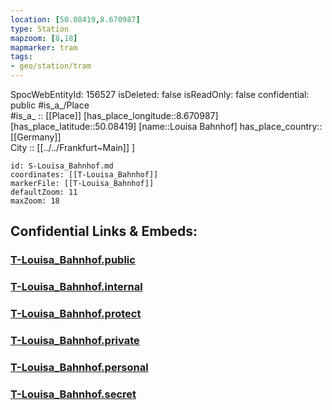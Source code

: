 ```yaml
---
location: [50.08419,8.670987] 
type: Station 
mapzoom: [8,18] 
mapmarker: tram 
tags:
- geo/station/tram
---
```

SpocWebEntityId: 156527
isDeleted: false
isReadOnly: false
confidential: public
#is_a_/Place  
#is_a_ :: [[Place]] 
[has_place_longitude::8.670987] 
[has_place_latitude::50.08419] 
[name::Louisa Bahnhof] 
has_place_country:: [[Germany]]  
City :: [[../../Frankfurt~Main]] ] 


```leaflet
id: S-Louisa_Bahnhof.md
coordinates: [[T-Louisa_Bahnhof]] 
markerFile: [[T-Louisa_Bahnhof]] 
defaultZoom: 11 
maxZoom: 18
```


## Confidential Links & Embeds: 

### [T-Louisa_Bahnhof.public](/_public/\Earth\Continent\Europe\Europe~Central\Germany\Germany~West\Hessen\counties~Hessen\Frankfurt~Main\Stations-FFM~TT-Louisa_Bahnhof.public.md) 

### [T-Louisa_Bahnhof.internal](/_internal/\Earth\Continent\Europe\Europe~Central\Germany\Germany~West\Hessen\counties~Hessen\Frankfurt~Main\Stations-FFM~TT-Louisa_Bahnhof.internal.md) 

### [T-Louisa_Bahnhof.protect](/_protect/\Earth\Continent\Europe\Europe~Central\Germany\Germany~West\Hessen\counties~Hessen\Frankfurt~Main\Stations-FFM~TT-Louisa_Bahnhof.protect.md) 

### [T-Louisa_Bahnhof.private](/_private/\Earth\Continent\Europe\Europe~Central\Germany\Germany~West\Hessen\counties~Hessen\Frankfurt~Main\Stations-FFM~TT-Louisa_Bahnhof.private.md) 

### [T-Louisa_Bahnhof.personal](/_personal/\Earth\Continent\Europe\Europe~Central\Germany\Germany~West\Hessen\counties~Hessen\Frankfurt~Main\Stations-FFM~TT-Louisa_Bahnhof.personal.md) 

### [T-Louisa_Bahnhof.secret](/_secret/\Earth\Continent\Europe\Europe~Central\Germany\Germany~West\Hessen\counties~Hessen\Frankfurt~Main\Stations-FFM~TT-Louisa_Bahnhof.secret.md)

